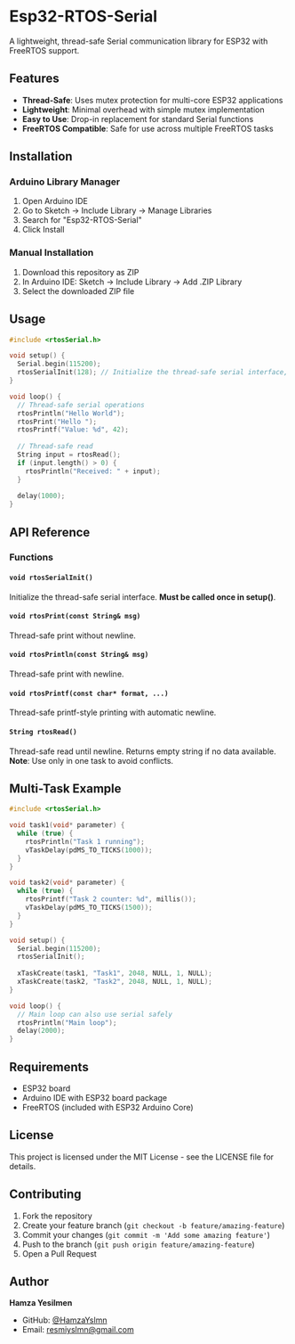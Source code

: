 # Esp32-RTOS-Serial

A lightweight, thread-safe Serial communication library for ESP32 with FreeRTOS support.

## Features

- **Thread-Safe**: Uses mutex protection for multi-core ESP32 applications
- **Lightweight**: Minimal overhead with simple mutex implementation
- **Easy to Use**: Drop-in replacement for standard Serial functions
- **FreeRTOS Compatible**: Safe for use across multiple FreeRTOS tasks

## Installation

### Arduino Library Manager
1. Open Arduino IDE
2. Go to Sketch → Include Library → Manage Libraries
3. Search for "Esp32-RTOS-Serial"
4. Click Install

### Manual Installation
1. Download this repository as ZIP
2. In Arduino IDE: Sketch → Include Library → Add .ZIP Library
3. Select the downloaded ZIP file

## Usage

```cpp
#include <rtosSerial.h>

void setup() {
  Serial.begin(115200);
  rtosSerialInit(128); // Initialize the thread-safe serial interface, 128byte buffer each task
}

void loop() {
  // Thread-safe serial operations
  rtosPrintln("Hello World");
  rtosPrint("Hello ");
  rtosPrintf("Value: %d", 42);
  
  // Thread-safe read 
  String input = rtosRead();
  if (input.length() > 0) {
    rtosPrintln("Received: " + input);
  }
  
  delay(1000);
}
```

## API Reference

### Functions

#### `void rtosSerialInit()`
Initialize the thread-safe serial interface. **Must be called once in setup()**.

#### `void rtosPrint(const String& msg)`
Thread-safe print without newline.

#### `void rtosPrintln(const String& msg)`
Thread-safe print with newline.

#### `void rtosPrintf(const char* format, ...)`
Thread-safe printf-style printing with automatic newline.

#### `String rtosRead()`
Thread-safe read until newline. Returns empty string if no data available.
**Note**: Use only in one task to avoid conflicts.

## Multi-Task Example

```cpp
#include <rtosSerial.h>

void task1(void* parameter) {
  while (true) {
    rtosPrintln("Task 1 running");
    vTaskDelay(pdMS_TO_TICKS(1000));
  }
}

void task2(void* parameter) {
  while (true) {
    rtosPrintf("Task 2 counter: %d", millis());
    vTaskDelay(pdMS_TO_TICKS(1500));
  }
}

void setup() {
  Serial.begin(115200);
  rtosSerialInit();
  
  xTaskCreate(task1, "Task1", 2048, NULL, 1, NULL);
  xTaskCreate(task2, "Task2", 2048, NULL, 1, NULL);
}

void loop() {
  // Main loop can also use serial safely
  rtosPrintln("Main loop");
  delay(2000);
}
```

## Requirements

- ESP32 board
- Arduino IDE with ESP32 board package
- FreeRTOS (included with ESP32 Arduino Core)

## License

This project is licensed under the MIT License - see the LICENSE file for details.

## Contributing

1. Fork the repository
2. Create your feature branch (`git checkout -b feature/amazing-feature`)
3. Commit your changes (`git commit -m 'Add some amazing feature'`)
4. Push to the branch (`git push origin feature/amazing-feature`)
5. Open a Pull Request

## Author

**Hamza Yesilmen**
- GitHub: [@HamzaYslmn](https://github.com/HamzaYslmn)
- Email: resmiyslmn@gmail.com